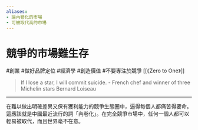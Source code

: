 ```yaml
---
aliases:
- 論內卷化的市場
- 可被取代高的市場
---
```


# 競爭的市場難生存
#創業 #做好品牌定位 #經濟學 #創造價值 #不要專注於競爭 
[[《Zero to One》]]
> If I lose a star, I will commit suicide. - French chef and winner of three Michelin stars Bernard Loiseau

---

在難以做出明確差異又保有獲利能力的競爭生態圈中，逼得每個人都痛苦得要命。這應該就是中國最近流行的詞「內卷化」。在完全競爭市場中，任何一個人都可以輕易被取代，而且世界毫不在意。
